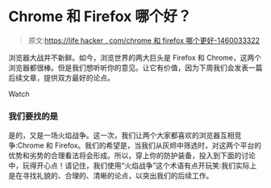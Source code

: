# Chrome 和 Firefox 哪个好？

> 原文:[https://life hacker . com/chrome 和 firefox 哪个更好-1460033322](https://lifehacker.com/which-is-better-chrome-or-firefox-1460033322)

浏览器大战并不新鲜。如今，浏览世界的两大巨头是 Firefox 和 Chrome，这两个浏览器都很棒。但是我们想听听你的意见。让它有价值，因为下周我们会发表一篇后续文章，提供双方最好的论点。

Watch

### 我们要找的是

是的，又是一场火焰战争。这一次，我们让两个大家都喜欢的浏览器互相竞争:Chrome 和 Firefox。我们的希望是，当我们从灰烬中筛选时，对这两个平台的优势和劣势的合理看法将会形成。所以，穿上你的防护装备，投入到下面的讨论中，玩得开心点！请记住，我们使用“火焰战争”这个术语有点开玩笑:我们实际上是在寻找礼貌的、合理的、清晰的论点，以突出我们的后续工作。